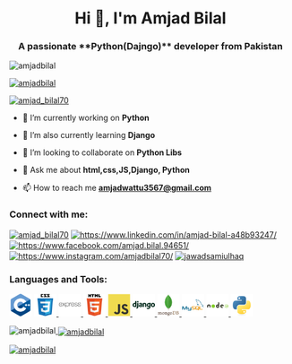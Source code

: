 <h1 align="center">Hi 👋, I'm Amjad Bilal</h1>
<h3 align="center">A passionate **Python(Dajngo)** developer from Pakistan</h3>

<p align="left"> <img src="https://komarev.com/ghpvc/?username=amjadbilal&label=Profile%20views&color=0e75b6&style=flat" alt="amjadbilal" /> </p>

<p align="left"> <a href="https://github.com/ryo-ma/github-profile-trophy"><img src="https://github-profile-trophy.vercel.app/?username=amjadbilal" alt="amjadbilal" /></a> </p>

<p align="left"> <a href="https://twitter.com/amjad_bilal70" target="blank"><img src="https://img.shields.io/twitter/follow/amjad_bilal70?logo=twitter&style=for-the-badge" alt="amjad_bilal70" /></a> </p>

- 🔭 I’m currently working on **Python**

- 🌱 I’m also currently learning **Django**

- 👯 I’m looking to collaborate on **Python Libs**

- 💬 Ask me about **html,css,JS,Django, Python**

- 📫 How to reach me **amjadwattu3567@gmail.com**

<h3 align="left">Connect with me:</h3>
<p align="left">
<a href="https://twitter.com/amjad_bilal70" target="blank"><img align="center" src="https://raw.githubusercontent.com/rahuldkjain/github-profile-readme-generator/master/src/images/icons/Social/twitter.svg" alt="amjad_bilal70" height="30" width="40" /></a>
<a href="https://linkedin.com/in/https://www.linkedin.com/in/amjad-bilal-a48b93247/" target="blank"><img align="center" src="https://raw.githubusercontent.com/rahuldkjain/github-profile-readme-generator/master/src/images/icons/Social/linked-in-alt.svg" alt="https://www.linkedin.com/in/amjad-bilal-a48b93247/" height="30" width="40" /></a>
<a href="https://fb.com/https://www.facebook.com/amjad.bilal.94651/" target="blank"><img align="center" src="https://raw.githubusercontent.com/rahuldkjain/github-profile-readme-generator/master/src/images/icons/Social/facebook.svg" alt="https://www.facebook.com/amjad.bilal.94651/" height="30" width="40" /></a>
<a href="https://instagram.com/https://www.instagram.com/amjadbilal70/" target="blank"><img align="center" src="https://raw.githubusercontent.com/rahuldkjain/github-profile-readme-generator/master/src/images/icons/Social/instagram.svg" alt="https://www.instagram.com/amjadbilal70/" height="30" width="40" /></a>
<a href="https://www.codechef.com/users/jawadsamiulhaq" target="blank"><img align="center" src="https://cdn.jsdelivr.net/npm/simple-icons@3.1.0/icons/codechef.svg" alt="jawadsamiulhaq" height="30" width="40" /></a>
</p>

<h3 align="left">Languages and Tools:</h3>
<p align="left"> <img src="https://raw.githubusercontent.com/devicons/devicon/master/icons/cplusplus/cplusplus-original.svg" alt="cplusplus" width="40" height="40"/> </a> <a href="https://www.w3schools.com/css/" target="_blank" rel="noreferrer"> <img src="https://raw.githubusercontent.com/devicons/devicon/master/icons/css3/css3-original-wordmark.svg" alt="css3" width="40" height="40"/> </a> <a href="https://expressjs.com" target="_blank" rel="noreferrer"> <img src="https://raw.githubusercontent.com/devicons/devicon/master/icons/express/express-original-wordmark.svg" alt="express" width="40" height="40"/> </a> <a href="https://www.w3.org/html/" target="_blank" rel="noreferrer"> <img src="https://raw.githubusercontent.com/devicons/devicon/master/icons/html5/html5-original-wordmark.svg" alt="html5" width="40" height="40"/> </a> <a href="https://developer.mozilla.org/en-US/docs/Web/JavaScript" target="_blank" rel="noreferrer"> <img src="https://raw.githubusercontent.com/devicons/devicon/master/icons/javascript/javascript-original.svg" alt="javascript" width="40" height="40"/> </a> <a href="https://django.com/" target="_blank" rel="noreferrer"> <img src="https://raw.githubusercontent.com/devicons/devicon/master/icons/django/django-plain-wordmark.svg" alt="django" width="40" height="40"/> </a> <a href="https://www.mongodb.com/" target="_blank" rel="noreferrer"> <img src="https://raw.githubusercontent.com/devicons/devicon/master/icons/mongodb/mongodb-original-wordmark.svg" alt="mongodb" width="40" height="40"/> </a> <a href="https://www.mysql.com/" target="_blank" rel="noreferrer"> <img src="https://raw.githubusercontent.com/devicons/devicon/master/icons/mysql/mysql-original-wordmark.svg" alt="mysql" width="40" height="40"/> </a> <a href="https://nodejs.org" target="_blank" rel="noreferrer"> <img src="https://raw.githubusercontent.com/devicons/devicon/master/icons/nodejs/nodejs-original-wordmark.svg" alt="nodejs" width="40" height="40"/> </a> <a href="https://www.php.net" target="_blank" rel="noreferrer"> <img src="https://raw.githubusercontent.com/devicons/devicon/master/icons/python/python-original.svg" alt="python" width="40" height="40"/> </a> <a href="https://reactjs.org/" target="_blank" rel="noreferrer"></</p>

<p><img align="left" src="https://github-readme-stats.vercel.app/api/top-langs?username=amjadbilal&show_icons=true&locale=en&layout=compact" alt="amjadbilal" /></p>

<p>&nbsp;<img align="center" src="https://github-readme-stats.vercel.app/api?username=amjadbilal&show_icons=true&locale=en" alt="amjadbilal" /></p>

<p><img align="center" src="https://github-readme-streak-stats.herokuapp.com/?user=amjadbilal&" alt="amjadbilal" /></p>

